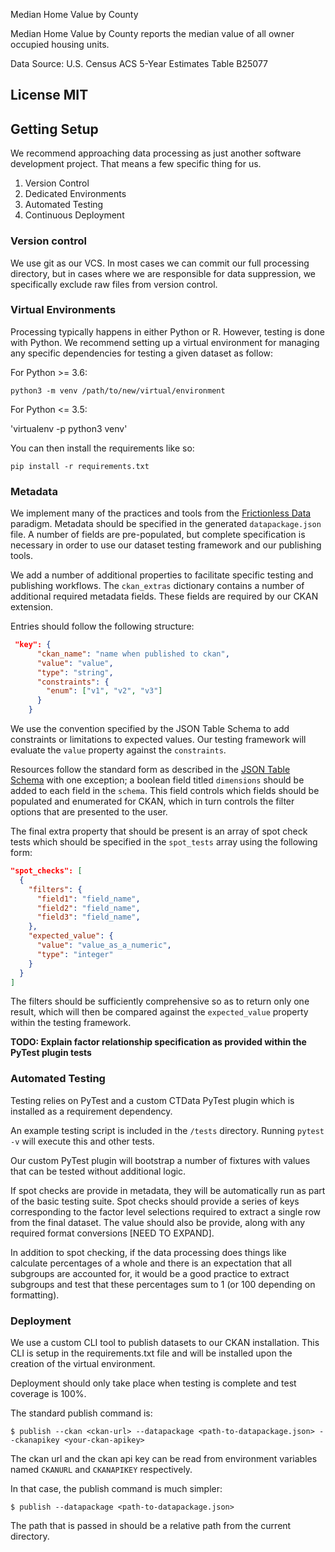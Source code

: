Median Home Value by County

Median Home Value by County reports the median value of all owner occupied housing units.

Data Source: U.S. Census ACS 5-Year Estimates Table B25077

## License MIT

## Getting Setup

We recommend approaching data processing as just another software development project. That means a few specific thing 
for us.

1. Version Control
2. Dedicated Environments
3. Automated Testing
4. Continuous Deployment


### Version control

We use git as our VCS. In most cases we can commit our full processing directory, but in cases where we are responsible 
for data suppression, we specifically exclude raw files from version control.

### Virtual Environments

Processing typically happens in either Python or R. However, testing is done with Python. We recommend setting up a 
virtual environment for managing any specific dependencies for testing a given dataset as follow:

For Python >= 3.6:

`python3 -m venv /path/to/new/virtual/environment`

For Python <= 3.5:

'virtualenv -p python3 venv'

You can then install the requirements like so:

`pip install -r requirements.txt`


### Metadata

We implement many of the practices and tools from the [Frictionless Data](http://frictionlessdata.io/) paradigm. 
Metadata should be specified in the generated `datapackage.json` file. A number of fields are pre-populated, but 
complete specification is necessary in order to use our dataset testing framework and our publishing tools.
 
We add a number of additional properties to facilitate specific testing and publishing workflows. The `ckan_extras` 
dictionary contains a number of additional required metadata fields. These fields are required by
our CKAN extension.

Entries should follow the following structure:

```json
 "key": {
      "ckan_name": "name when published to ckan",
      "value": "value",
      "type": "string",
      "constraints": {
        "enum": ["v1", "v2", "v3"]
      }
    }
```

We use the convention specified by the JSON Table Schema to add constraints or limitations to expected values. Our 
testing framework will evaluate the `value` property against the `constraints`.

Resources follow the standard form as described in the [JSON Table Schema]() with one exception; a boolean field 
titled `dimensions` should be added to each field in the `schema`. This field controls which fields should be 
populated and enumerated for CKAN, which in turn controls the filter options that are presented to the user.

The final extra property that should be present is an array of spot check tests which should be specified in the 
`spot_tests` array using the following form:

```json
"spot_checks": [
  {
    "filters": {
      "field1": "field_name",
      "field2": "field_name",
      "field3": "field_name",
    },
    "expected_value": {
      "value": "value_as_a_numeric",
      "type": "integer"
    }
  }
]
```

The filters should be sufficiently comprehensive so as to return only one result, which will then be compared against
 the `expected_value` property within the testing framework.
 
 
 **TODO: Explain factor relationship specification as provided within the PyTest plugin tests**
  
### Automated Testing

Testing relies on PyTest and a custom CTData PyTest plugin which is installed as a requirement dependency.

An example testing script is included in the `/tests` directory. Running `pytest -v` will execute this and 
other tests.

Our custom PyTest plugin will bootstrap a number of fixtures with values that can be tested without additional logic. 

If spot checks are provide in metadata, they will be automatically run as part of the basic testing suite. Spot checks 
should provide a series of keys corresponding to the factor level selections required to extract a single row from the 
final dataset. The value should also be provide, along with any required format conversions [NEED TO EXPAND].

In addition to spot checking, if the data processing does things like calculate percentages of a whole and there is an 
expectation that all subgroups are accounted for, it would be a good practice to extract subgroups and test that these 
percentages sum to 1 (or 100 depending on formatting).

### Deployment

We use a custom CLI tool to publish datasets to our CKAN installation. This CLI is setup in the requirements.txt file and will be installed
upon the creation of the virtual environment.

Deployment should only take place when testing is complete and test coverage is 100%.

The standard publish command is:

`$ publish --ckan <ckan-url> --datapackage <path-to-datapackage.json> --ckanapikey <your-ckan-apikey>`

The ckan url and the ckan api key can be read from environment variables named `CKANURL` and `CKANAPIKEY` respectively.

In that case, the publish command is much simpler:

`$ publish --datapackage <path-to-datapackage.json>`

The path that is passed in should be a relative path from the current directory.
